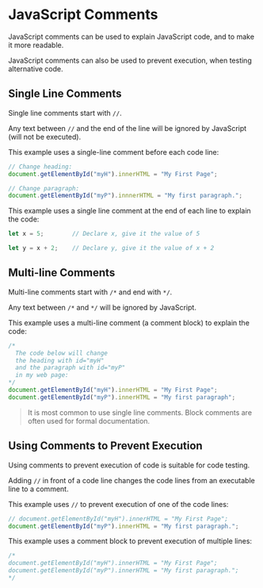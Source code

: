 # JavaScript Comments

JavaScript comments can be used to explain JavaScript code, and to make it more readable.

JavaScript comments can also be used to prevent execution, when testing alternative code.

## Single Line Comments

Single line comments start with `//`.

Any text between `//` and the end of the line will be ignored by JavaScript (will not be executed).

This example uses a single-line comment before each code line:

```javascript
// Change heading:
document.getElementById("myH").innerHTML = "My First Page";

// Change paragraph:
document.getElementById("myP").innnerHTML = "My first paragraph.";
```

This example uses a single line comment at the end of each line to explain the code:

```javascript
let x = 5;        // Declare x, give it the value of 5

let y = x + 2;    // Declare y, give it the value of x + 2
```

## Multi-line Comments

Multi-line comments start with `/*` and end with `*/`.

Any text between `/*` and `*/` will be ignored by JavaScript.

This example uses a multi-line comment (a comment block) to explain the code:

```javascript
/*
  The code below will change
  the heading with id="myH"
  and the paragraph with id="myP"
  in my web page:
*/
document.getElementById("myH").innerHTML = "My First Page";
document.getElementById("myP").innerHTML = "My first paragraph";
```

> It is most common to use single line comments.
> Block comments are often used for formal documentation.

## Using Comments to Prevent Execution

Using comments to prevent execution of code is suitable for code testing.

Adding `//` in front of a code line changes the code lines from an executable line to a comment.

This example uses `//` to prevent execution of one of the code lines:

```javascript
// document.getElementById("myH").innerHTML = "My First Page";
document.getElementById("myP").innerHTML = "My first paragraph.";
```

This example uses a comment block to prevent execution of multiple lines:

```javascript
/*
document.getElementById("myH").innerHTML = "My First Page";
document.getElementById("myP").innerHTML = "My first paragraph.";
*/
```